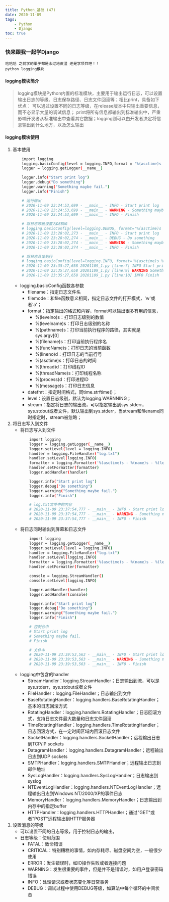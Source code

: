```yaml
---
title: Python_基础 (47)
date: 2020-11-09
tags: 
    - Python
    - Django
toc: true
---
```


### 快来跟我一起学Django
    哈哈哈 之前学的栗子都是水过地皮湿 还是学项目吧！！
    python logging模块

<!-- more -->

#### logging模块简介
> logging模块是Python内置的标准模块，主要用于输出运行日志，可以设置输出日志的等级、日志保存路径、日志文件回滚等；相比print，具备如下优点：
可以通过设置不同的日志等级，在release版本中只输出重要信息，而不必显示大量的调试信息；
print将所有信息都输出到标准输出中，严重影响开发者从标准输出中查看其它数据；logging则可以由开发者决定将信息输出到什么地方，以及怎么输出

#### logging模块使用
1. 基本使用
    ```bash
        import logging
        logging.basicConfig(level = logging.INFO,format = '%(asctime)s - %(name)s - %(levelname)s - %(message)s')
        logger = logging.getLogger(__name__)

        logger.info("Start print log")
        logger.debug("Do something")
        logger.warning("Something maybe fail.")
        logger.info("Finish")

        # 运行输出
        # 2020-11-09 23:24:53,699 - __main__ - INFO - Start print log
        # 2020-11-09 23:24:53,699 - __main__ - WARNING - Something maybe fail.
        # 2020-11-09 23:24:53,699 - __main__ - INFO - Finish

        # 将日志等级设置为DEBUG
        # logging.basicConfig(level=logging.DEBUG, format='%(asctime)s - %(name)s - %(levelname)s - %(message)s')
        # 2020-11-09 23:28:02,273 - __main__ - INFO - Start print log
        # 2020-11-09 23:28:02,274 - __main__ - DEBUG - Do something
        # 2020-11-09 23:28:02,274 - __main__ - WARNING - Something maybe fail.
        # 2020-11-09 23:28:02,274 - __main__ - INFO - Finish

        # 将日志具体到行
        # logging.basicConfig(level=logging.INFO, format='%(asctime)s %(filename)s [line:%(lineno)d] %(levelname)s %(message)s')
        # 2020-11-09 23:35:27,658 20201109_1.py [line:7] INFO Start print log
        # 2020-11-09 23:35:27,658 20201109_1.py [line:9] WARNING Something maybe fail.
        # 2020-11-09 23:35:27,658 20201109_1.py [line:10] INFO Finish
    ```
    - logging.basicConfig函数各参数
        * filename：指定日志文件名
        * filemode：和file函数意义相同，指定日志文件的打开模式，'w'或者'a'；
        * format：指定输出的格式和内容，format可以输出很多有用的信息，
            * %(levelno)s：打印日志级别的数值
            * %(levelname)s：打印日志级别的名称
            * %(pathname)s：打印当前执行程序的路径，其实就是sys.argv[0]
            * %(filename)s：打印当前执行程序名
            * %(funcName)s：打印日志的当前函数
            * %(lineno)d：打印日志的当前行号
            * %(asctime)s：打印日志的时间
            * %(thread)d：打印线程ID
            * %(threadName)s：打印线程名称
            * %(process)d：打印进程ID
            * %(message)s：打印日志信息
        * datefmt：指定时间格式，同time.strftime()；
        * level：设置日志级别，默认为logging.WARNNING；
        * stream：指定将日志的输出流，可以指定输出到sys.stderr，sys.stdout或者文件，默认输出到sys.stderr，当stream和filename同时指定时，stream被忽略；
2. 将日志写入到文件
    * 将日志写入到文件
        ```bash
            import logging
            logger = logging.getLogger(__name__)
            logger.setLevel(level = logging.INFO)
            handler = logging.FileHandler("log.txt")
            handler.setLevel(logging.INFO)
            formatter = logging.Formatter('%(asctime)s - %(name)s - %(levelname)s - %(message)s')
            handler.setFormatter(formatter)
            logger.addHandler(handler)

            logger.info("Start print log")
            logger.debug("Do something")
            logger.warning("Something maybe fail.")
            logger.info("Finish")

            # log.txt文件中的内容
            # 2020-11-09 23:37:54,777 - __main__ - INFO - Start print log
            # 2020-11-09 23:37:54,777 - __main__ - WARNING - Something maybe fail.
            # 2020-11-09 23:37:54,777 - __main__ - INFO - Finish
        ```
    * 将日志同时输出到屏幕和日志文件
        ```bash
            import logging
            logger = logging.getLogger(__name__)
            logger.setLevel(level = logging.INFO)
            handler = logging.FileHandler("log.txt")
            handler.setLevel(logging.INFO)
            formatter = logging.Formatter('%(asctime)s - %(name)s - %(levelname)s - %(message)s')
            handler.setFormatter(formatter)

            console = logging.StreamHandler()
            console.setLevel(logging.INFO)

            logger.addHandler(handler)
            logger.addHandler(console)

            logger.info("Start print log")
            logger.debug("Do something")
            logger.warning("Something maybe fail.")
            logger.info("Finish")

            # 控制台中
            # Start print log
            # Something maybe fail.
            # Finish

            # 文件中
            # 2020-11-09 23:39:53,563 - __main__ - INFO - Start print log
            # 2020-11-09 23:39:53,563 - __main__ - WARNING - Something maybe fail.
            # 2020-11-09 23:39:53,563 - __main__ - INFO - Finish
        ```
    - logging中包含的handler
        * StreamHandler：logging.StreamHandler；日志输出到流，可以是sys.stderr，sys.stdout或者文件
        * FileHandler：logging.FileHandler；日志输出到文件
        * BaseRotatingHandler：logging.handlers.BaseRotatingHandler；基本的日志回滚方式
        * RotatingHandler：logging.handlers.RotatingHandler；日志回滚方式，支持日志文件最大数量和日志文件回滚
        * TimeRotatingHandler：logging.handlers.TimeRotatingHandler；日志回滚方式，在一定时间区域内回滚日志文件
        * SocketHandler：logging.handlers.SocketHandler；远程输出日志到TCP/IP sockets
        * DatagramHandler：logging.handlers.DatagramHandler；远程输出日志到UDP sockets
        * SMTPHandler：logging.handlers.SMTPHandler；远程输出日志到邮件地址
        * SysLogHandler：logging.handlers.SysLogHandler；日志输出到syslog
        * NTEventLogHandler：logging.handlers.NTEventLogHandler；远程输出日志到Windows NT/2000/XP的事件日志
        * MemoryHandler：logging.handlers.MemoryHandler；日志输出到内存中的指定buffer
        * HTTPHandler：logging.handlers.HTTPHandler；通过"GET"或者"POST"远程输出到HTTP服务器
3. 设置消息的等级
    * 可以设置不同的日志等级，用于控制日志的输出，
    * 日志等级：使用范围
        * FATAL：致命错误
        * CRITICAL：特别糟糕的事情，如内存耗尽、磁盘空间为空，一般很少使用
        * ERROR：发生错误时，如IO操作失败或者连接问题
        * WARNING：发生很重要的事件，但是并不是错误时，如用户登录密码错误
        * INFO：处理请求或者状态变化等日常事务
        * DEBUG：调试过程中使用DEBUG等级，如算法中每个循环的中间状态



